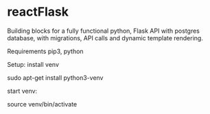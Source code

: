 # reactFlask

Building blocks for a fully functional python, Flask API with postgres database, with migrations, API calls and dynamic template rendering.


Requirements 
pip3, python


Setup: 
install venv

sudo   apt-get install python3-venv





start venv:

source venv/bin/activate
